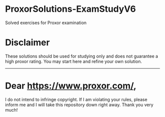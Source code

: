 # ProxorSolutions-ExamStudyV6
Solved exercises for Proxor examination

# Disclaimer
These solutions should be used for studying only and does not guarantee a high proxor rating. You may start here and refine your own solution.

---

# Dear https://www.proxor.com/,
I do not intend to infringe copyright. If I am violating your rules, please inform me and I will take this repository down right away. Thank you very much!
